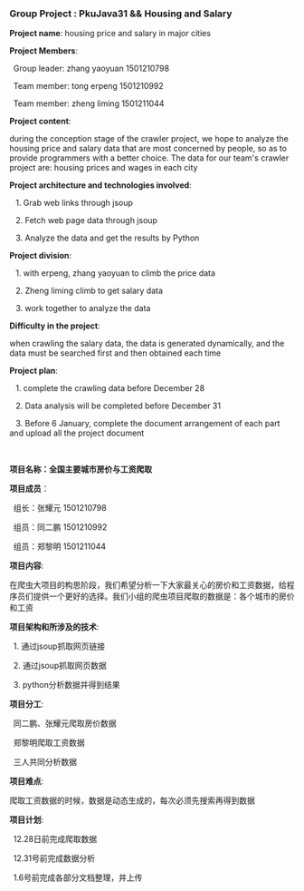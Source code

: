 ### Group Project : PkuJava31 && Housing and Salary


**Project name**: housing price and salary in major cities

**Project Members**:

&ensp;Group leader: zhang yaoyuan 1501210798 

&ensp;Team member: tong erpeng 1501210992  

&ensp;Team member: zheng liming 1501211044


**Project content**: 

during the conception stage of the crawler project, we hope to analyze the housing price and salary data that are most concerned by people, so as to provide programmers with a better choice. The data for our team's crawler project are: housing prices and wages in each city



**Project architecture and technologies involved**:

&ensp; 1. Grab web links through jsoup

&ensp; 2. Fetch web page data through jsoup

&ensp; 3. Analyze the data and get the results by Python


**Project division**: 

&ensp; 1. with erpeng, zhang yaoyuan to climb the price data

&ensp; 2. Zheng liming climb to get salary data

&ensp; 3. work together to analyze the data



**Difficulty in the project**: 

when crawling the salary data, the data is generated dynamically, and the data must be searched first and then obtained each time



**Project plan**: 

&ensp; 1. complete the crawling data before December 28

&ensp; 2. Data analysis will be completed before December 31

&ensp; 3. Before 6 January, complete the document arrangement of each part and upload all the project document


&ensp;
&ensp;
&ensp;
&ensp;




**项目名称：全国主要城市房价与工资爬取**

**项目成员**：

&ensp;组长：张耀元 1501210798 

&ensp;组员：同二鹏 1501210992 

&ensp;组员：郑黎明 1501211044 


**项目内容**: 

在爬虫大项目的构思阶段，我们希望分析一下大家最关心的房价和工资数据，给程序员们提供一个更好的选择。我们小组的爬虫项目爬取的数据是：各个城市的房价和工资


**项目架构和所涉及的技术**:

&ensp;1. 通过jsoup抓取网页链接  

&ensp;2. 通过jsoup抓取网页数据

&ensp;3. python分析数据并得到结果

          
**项目分工**:

&ensp;同二鹏、张耀元爬取房价数据 

&ensp;郑黎明爬取工资数据

&ensp;三人共同分析数据



**项目难点**: 

爬取工资数据的时候，数据是动态生成的，每次必须先搜索再得到数据


**项目计划**:

&ensp;12.28日前完成爬取数据

&ensp;12.31号前完成数据分析

&ensp;1.6号前完成各部分文档整理，并上传
         
         

